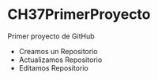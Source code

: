 # CH37PrimerProyecto
Primer proyecto de GitHub

- Creamos un Repositorio
- Actualizamos Repositorio
- Editamos Repositorio
